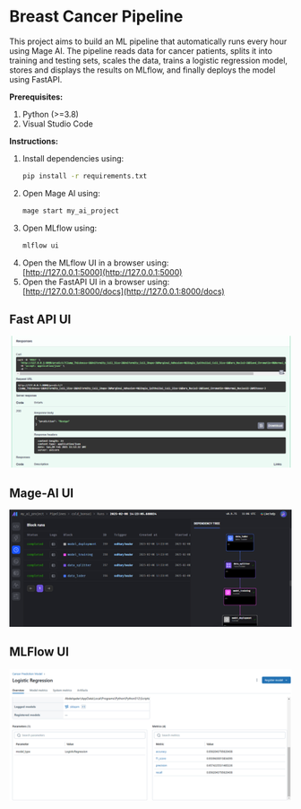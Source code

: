 # Breast Cancer Pipeline

This project aims to build an ML pipeline that automatically runs every hour using Mage AI. The pipeline reads data for cancer patients, splits it into training and testing sets, scales the data, trains a logistic regression model, stores and displays the results on MLflow, and finally deploys the model using FastAPI.

**Prerequisites:**  
1. Python (>=3.8)  
2. Visual Studio Code  

**Instructions:**  
1. Install dependencies using:  
   ```bash
   pip install -r requirements.txt
   ```  
2. Open Mage AI using:  
   ```bash
   mage start my_ai_project
   ```  
3. Open MLflow using:  
   ```bash
   mlflow ui
   ```  
4. Open the MLflow UI in a browser using:  
   [http://127.0.0.1:5000](http://127.0.0.1:5000)  
5. Open the FastAPI UI in a browser using:  
   [http://127.0.0.1:8000/docs](http://127.0.0.1:8000/docs)

## Fast API UI
![Fast API UI](assets/FastApi.png)

## Mage-AI UI
![Mage-AI UI](assets/MageAI.png)

## MLFlow UI
![MLFlow UI](assets/MLFlow.png)
